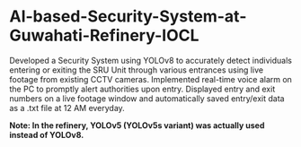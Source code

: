 # AI-based-Security-System-at-Guwahati-Refinery-IOCL
Developed a Security System using YOLOv8 to accurately detect individuals entering or exiting the SRU Unit through various entrances using live footage from existing CCTV cameras. Implemented real-time voice alarm on the PC to promptly alert authorities upon entry. Displayed entry and exit numbers on a live footage window and automatically saved entry/exit data as a .txt file at 12 AM everyday.

**Note: In the refinery, YOLOv5 (YOLOv5s variant) was actually used instead of YOLOv8.**

